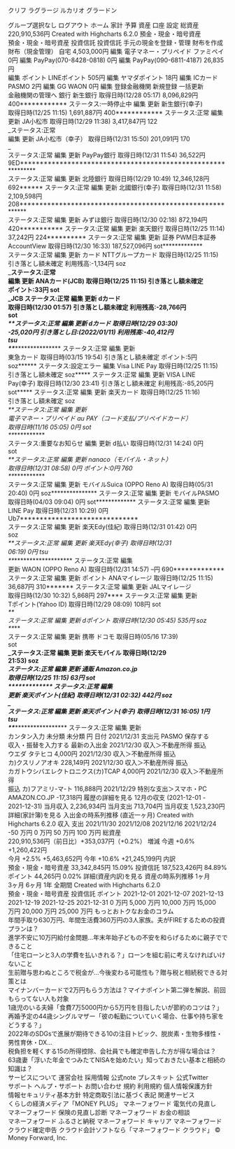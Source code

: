 クリフ ラグラージ ルカリオ グラードン

グループ選択なし ログアウト ホーム 家計 予算 資産 口座 設定 総資産  
220,910,536円 Created with Highcharts 6.2.0 預金・現金・暗号資産  
預金・現金・暗号資産 投資信託 投資信託 手元の現金を登録・管理 財布を作成  
財布（現金管理） 自宅 4,503,000円 編集 電子マネー・プリペイド ファミペイ  
0円 編集 PayPay(070-8428-0818) 0円 編集 PayPay(090-6811-4187) 26,835円  
編集 ポイント LINEポイント 505円 編集 ヤマダポイント 18円 編集 ICカード  
PASMO 2円 編集 GG WAON 0円 編集 登録金融機関 新規登録 一括更新  
金融機関の管理へ 銀行 新生銀行 取得日時(12/28 05:17) 8,096,829円  
400************ ステータス:一時停止中 編集 更新 新生銀行(幸子)  
取得日時(12/25 11:15) 1,691,887円 400************ ステータス:正常 編集  
更新 JA小松市 取得日時(12/29 11:38) 3,417,847円 122  
_ステータス:正常  
編集 更新 JA小松市（幸子） 取得日時(12/31 15:50) 201,091円 170  
_  
ステータス:正常 編集 更新 PayPay銀行 取得日時(12/31 11:54) 36,522円  
9ED*************************************************************  
ステータス:正常 編集 更新 北陸銀行 取得日時(12/29 10:49) 12,346,128円  
692****** ステータス:正常 編集 更新 北國銀行(幸子) 取得日時(12/31 11:58)  
2,109,598円  
208**********************************************************  
ステータス:正常 編集 更新 みずほ銀行 取得日時(12/30 02:18) 872,194円  
420*********** ステータス:正常 編集 更新 楽天銀行 取得日時(12/25 11:14)  
37,242円 224********** ステータス:正常 編集 更新 証券 PWM日本証券  
AccountView 取得日時(12/30 16:33) 187,527,096円 sot*************  
ステータス:正常 編集 更新 カード NTTグループカード 取得日時(12/25 11:15)  
引き落とし額未確定 利用残高:-1,134円 soz  
_**ステータス:正常  
編集 更新 ANAカード(JCB) 取得日時(12/25 11:15) 引き落とし額未確定  
ポイント:33円 sot  
**_JCB ステータス:正常 編集 更新 dカード  
取得日時(12/30 01:57) 引き落とし額未確定 利用残高:-28,766円  
sot  
_**ステータス:正常 編集 更新 dカード 取得日時(12/29 03:30)  
-25,020円 引き落とし日:(2022/01/11) 利用残高:-40,412円  
tsu  
**_******************* ステータス:正常 編集 更新  
東急カード 取得日時(03/15 19:54) 引き落とし額未確定 ポイント:5円  
soz****** ステータス:設定エラー 編集 Visa LINE Pay 取得日時(12/25 11:15)  
引き落とし額未確定 soz***** ステータス:正常 編集 更新 VISA LINE  
Pay(幸子) 取得日時(12/30 23:41) 引き落とし額未確定 利用残高:-85,205円  
sot***** ステータス:正常 編集 更新 楽天カード 取得日時(12/25 11:16)  
引き落とし額未確定 soz  
_**ステータス:正常 編集 更新  
電子マネー・プリペイド au PAY（コード支払/プリペイドカード）  
取得日時(11/16 05:05) 0円 sot  
**_**********  
ステータス:重要なお知らせ 編集 更新 d払い 取得日時(12/31 14:24) 0円  
sot  
_**ステータス:正常 編集 更新 nanaco（モバイル・ネット）  
取得日時(12/31 08:58) 0円 ポイント:0円 760  
**_**********  
ステータス:正常 編集 更新 モバイルSuica (OPPO Reno A) 取得日時(05/31  
20:40) 0円 soz*************** ステータス:正常 編集 更新 モバイルPASMO  
取得日時(04/03 09:04) 0円 sot************* ステータス:正常 編集 更新  
LINE Pay 取得日時(12/31 10:29) 0円 Ub7******************************  
ステータス:正常 編集 更新 楽天Edy(佳紀) 取得日時(12/31 01:42) 0円  
soz  
_**ステータス:正常 編集 更新 楽天Edy(幸子) 取得日時(12/31  
06:19) 0円 tsu  
**_******************* ステータス:正常 編集  
更新 WAON (OPPO Reno A) 取得日時(12/31 14:57) –円 690*************  
ステータス:正常 編集 更新 ポイント ANAマイレージ 取得日時(12/25 11:15)  
36,687円 310******* ステータス:正常 編集 更新 JALマイレージ  
取得日時(12/30 10:32) 5,868円 297**** ステータス:正常 編集 更新  
Tポイント(Yahoo ID) 取得日時(12/29 08:09) 108円 sot  
_**  
ステータス:正常 編集 更新 dポイント 取得日時(12/30 05:45) 535円 soz  
**_**  
ステータス:正常 編集 更新 携帯 ドコモ 取得日時(05/16 17:39)  
sot  
**_ステータス:正常 編集 更新 楽天モバイル 取得日時(12/29  
21:53) soz  
_**ステータス:正常 編集 更新 通販 Amazon.co.jp  
取得日時(12/25 11:15) 63円 sot  
************* ステータス:正常 編集  
更新 楽天ポイント(佳紀) 取得日時(12/31 02:32) 442円 soz  
_**  
ステータス:正常 編集 更新 楽天ポイント(幸子) 取得日時(12/31 16:05) 1円  
tsu  
**_******************* ステータス:正常 編集 更新  
カンタン入力 未分類 未分類 円 日付 2021/12/31 支出元 PASMO 保存する  
収入・振替を入力する 最新の入出金 2021/12/30 収入＞不動産所得 振込  
ウエダ タテヒコ 4,000円 2021/12/30 収入＞不動産所得 振込  
カ)クスリノアオキ 228,149円 2021/12/30 収入＞不動産所得 振込  
カガトウシバエレクトロニクス(カ)TCAP 4,000円 2021/12/30 収入＞不動産所得  
振込 カ)フアミリ-マ-ト 116,888円 2021/12/29 特別な支出＞スマホ・PC  
AMAZON.CO.JP -17,318円 履歴の詳細を見る 12月の収支 (2021-12-01 -  
2021-12-31) 当月収入 2,236,934円 当月支出 713,704円 当月収支 1,523,230円  
詳細(家計簿)を見る 入出金の時系列推移 (直近一ヶ月) Created with  
Highcharts 6.2.0 収入 支出 2021/11/30 2021/12/08 2021/12/16 2021/12/24  
-50 万円 0 万円 50 万円 100 万円 総資産  
220,910,536円（前日比）+353,037円（+0.2%） 増減 今週 +0.6% +1,260,422円  
今月 +2.5% +5,463,652円 今年 +10.6% +21,245,199円 内訳  
預金・現金・暗号資産 33,342,845円 15.09% 投資信託 187,523,426円 84.89%  
ポイント 44,265円 0.02% 詳細(資産内訳)を見る 資産の時系列推移 1ヶ月  
3ヶ月 6ヶ月 1年 全期間 Created with Highcharts 6.2.0  
預金・現金・暗号資産 投資信託 ポイント 2021-12-01 2021-12-07 2021-12-13  
2021-12-19 2021-12-25 2021-12-31 0 万円 5,000 万円 10,000 万円 15,000  
万円 20,000 万円 25,000 万円 もっとおトクなお金のコラム  
年間手取り630万円、年間生活費360万円の3人家族。夫がFIREするための投資プランは？  
進学不安に10万円給付金問題…年末年始子どもの不安を和らげるために親子でできること  
「住宅ローンと3人の学費を払いきれる？」ローンを組む前に考えなければいけないこと  
生前贈与思わぬところで税金が…今後変わる可能性も？贈与税と相続税できる対策とは  
マイナンバーカードで2万円もらう方法は？マイナポイント第二弾を解説、前回もらってない人も対象  
1歳児のいる夫婦「食費7万5000円から5万円を目指したいが節約のコツは？」  
再婚予定の44歳シングルマザー「彼の転勤についていく場合、仕事や持ち家をどうする？」  
2022年のSDGsで進展が期待できる10の注目トピック、脱炭素・生物多様性・男性育休・DX…  
税負担を軽くする15の所得控除、会社員でも確定申告した方が得な場合は？  
63歳妻「浮いた年金でつみたてNISAを始めたい」知っておきたい基本と相続の知識は？  
サービスについて 運営会社 採用情報 公式note プレスキット 公式Twitter  
サポート ヘルプ・サポート お問い合わせ 規約 利用規約 個人情報保護方針  
情報セキュリティ基本方針 特定商取引法に基づく表記 関連サービス  
くらしの経済メディア「MONEY PLUS」 マネーフォワード 電気代の見直し  
マネーフォワード 保険の見直し診断 マネーフォワード お金の相談  
マネーフォワード ふるさと納税 マネーフォワード キャリア マネーフォワード  
クラウド確定申告 クラウド会計ソフトなら「マネーフォワード クラウド」 ©  
Money Forward, Inc.